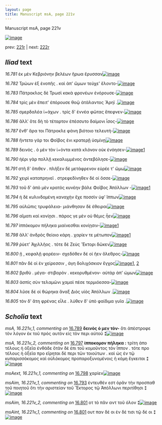 ```yaml
---
layout: page
title: Manuscript msA, page 221v
---
```


Manuscript msA, page 221v

[![image](http://www.homermultitext.org/iipsrv?OBJ=IIP,1.0&FIF=/project/homer/pyramidal/deepzoom/hmt/vaimg/2017a/VA221VN_0723.tif&WID=100&CVT=JPEG)](http://www.homermultitext.org/ict2/?urn=urn:cite2:hmt:vaimg.2017a:VA221VN_0723)

prev:  [221r](../221r) | next:  [222r](../222r)

## *Iliad* text

*16.781* <a id="16.781"/> ἐκ μὲν Κεβριόνην βελέων ἥρωα ἔρυσσαν[![image](http://www.homermultitext.org/iipsrv?OBJ=IIP,1.0&FIF=/project/homer/pyramidal/deepzoom/hmt/vaimg/2017a/VA221VN_0723.tif&RGN=0.4823,0.2234,0.3462,0.02656&WID=1000&CVT=JPEG)](http://www.homermultitext.org/ict2/?urn=urn:cite2:hmt:vaimg.2017a:VA221VN_0723@0.4823,0.2234,0.3462,0.02656)

*16.782* <a id="16.782"/> Τρώων ἐξ ἐνοπῆς . καὶ ἀπ' ὤμων τεύχε' ἕλοντο-[![image](http://www.homermultitext.org/iipsrv?OBJ=IIP,1.0&FIF=/project/homer/pyramidal/deepzoom/hmt/vaimg/2017a/VA221VN_0723.tif&RGN=0.4866,0.2433,0.3710,0.02794&WID=1000&CVT=JPEG)](http://www.homermultitext.org/ict2/?urn=urn:cite2:hmt:vaimg.2017a:VA221VN_0723@0.4866,0.2433,0.3710,0.02794)

*16.783* <a id="16.783"/> Πάτροκλος δὲ Τρωσὶ κακὰ φρονέων ἐνόρουσε-[![image](http://www.homermultitext.org/iipsrv?OBJ=IIP,1.0&FIF=/project/homer/pyramidal/deepzoom/hmt/vaimg/2017a/VA221VN_0723.tif&RGN=0.4864,0.2651,0.3714,0.02006&WID=1000&CVT=JPEG)](http://www.homermultitext.org/ict2/?urn=urn:cite2:hmt:vaimg.2017a:VA221VN_0723@0.4864,0.2651,0.3714,0.02006)

*16.784* <a id="16.784"/> τρὶς μὲν ἔπειτ' ἐπόρουσε θοῷ ἀτάλαντος Ἄρηϊ .[![image](http://www.homermultitext.org/iipsrv?OBJ=IIP,1.0&FIF=/project/homer/pyramidal/deepzoom/hmt/vaimg/2017a/VA221VN_0723.tif&RGN=0.4851,0.2808,0.3653,0.02683&WID=1000&CVT=JPEG)](http://www.homermultitext.org/ict2/?urn=urn:cite2:hmt:vaimg.2017a:VA221VN_0723@0.4851,0.2808,0.3653,0.02683)

*16.785* <a id="16.785"/> σμερδαλέα ἰ+άχων . τρὶς δ' ἐννέα φῶτας ἔπεφνεν-[![image](http://www.homermultitext.org/iipsrv?OBJ=IIP,1.0&FIF=/project/homer/pyramidal/deepzoom/hmt/vaimg/2017a/VA221VN_0723.tif&RGN=0.4847,0.2996,0.3880,0.02531&WID=1000&CVT=JPEG)](http://www.homermultitext.org/ict2/?urn=urn:cite2:hmt:vaimg.2017a:VA221VN_0723@0.4847,0.2996,0.3880,0.02531)

*16.786* <a id="16.786"/> ἂλλ' ὅτε δὴ τὸ τέταρτον ἐπέσσυτο δαίμονι ἶσος-[![image](http://www.homermultitext.org/iipsrv?OBJ=IIP,1.0&FIF=/project/homer/pyramidal/deepzoom/hmt/vaimg/2017a/VA221VN_0723.tif&RGN=0.4829,0.3188,0.3769,0.02849&WID=1000&CVT=JPEG)](http://www.homermultitext.org/ict2/?urn=urn:cite2:hmt:vaimg.2017a:VA221VN_0723@0.4829,0.3188,0.3769,0.02849)

*16.787* <a id="16.787"/> ἔνθ' ἄρα τοι Πάτροκλε φάνη βιότοιο τελευτή-[![image](http://www.homermultitext.org/iipsrv?OBJ=IIP,1.0&FIF=/project/homer/pyramidal/deepzoom/hmt/vaimg/2017a/VA221VN_0723.tif&RGN=0.4832,0.3391,0.3633,0.02517&WID=1000&CVT=JPEG)](http://www.homermultitext.org/ict2/?urn=urn:cite2:hmt:vaimg.2017a:VA221VN_0723@0.4832,0.3391,0.3633,0.02517)

*16.788* <a id="16.788"/> ἤντετο γάρ τοι Φοῖβος ἐνι κρατερῇ ὑσμίνῃ[![image](http://www.homermultitext.org/iipsrv?OBJ=IIP,1.0&FIF=/project/homer/pyramidal/deepzoom/hmt/vaimg/2017a/VA221VN_0723.tif&RGN=0.4886,0.3589,0.3624,0.02006&WID=1000&CVT=JPEG)](http://www.homermultitext.org/ict2/?urn=urn:cite2:hmt:vaimg.2017a:VA221VN_0723@0.4886,0.3589,0.3624,0.02006)

*16.789* <a id="16.789"/> δεινὸς . ὁ μὲν τὸν ἰ+όντα κατὰ κλόνον οὐκ ἐνόησεν-[![image](http://www.homermultitext.org/iipsrv?OBJ=IIP,1.0&FIF=/project/homer/pyramidal/deepzoom/hmt/vaimg/2017a/VA221VN_0723.tif&RGN=0.4816,0.3752,0.4042,0.02559&WID=1000&CVT=JPEG)](http://www.homermultitext.org/ict2/?urn=urn:cite2:hmt:vaimg.2017a:VA221VN_0723@0.4816,0.3752,0.4042,0.02559)[1](#msA_16.221v_1)

*16.790* <a id="16.790"/> ἠέρι γὰρ πολλῇ κεκαλυμμένος ἀντεβόλησε-[![image](http://www.homermultitext.org/iipsrv?OBJ=IIP,1.0&FIF=/project/homer/pyramidal/deepzoom/hmt/vaimg/2017a/VA221VN_0723.tif&RGN=0.4899,0.3950,0.3727,0.02490&WID=1000&CVT=JPEG)](http://www.homermultitext.org/ict2/?urn=urn:cite2:hmt:vaimg.2017a:VA221VN_0723@0.4899,0.3950,0.3727,0.02490)

*16.791* <a id="16.791"/> στῆ δ' ὄπιθεν . πλῆξεν δὲ μετάφρενον εὐρέε τ' ὤμω[![image](http://www.homermultitext.org/iipsrv?OBJ=IIP,1.0&FIF=/project/homer/pyramidal/deepzoom/hmt/vaimg/2017a/VA221VN_0723.tif&RGN=0.4873,0.4119,0.3994,0.02711&WID=1000&CVT=JPEG)](http://www.homermultitext.org/ict2/?urn=urn:cite2:hmt:vaimg.2017a:VA221VN_0723@0.4873,0.4119,0.3994,0.02711)

*16.792* <a id="16.792"/> χειρὶ καταπρηνεῖ . στρεφεδίνηθεν δέ οἱ ὄσσε-[![image](http://www.homermultitext.org/iipsrv?OBJ=IIP,1.0&FIF=/project/homer/pyramidal/deepzoom/hmt/vaimg/2017a/VA221VN_0723.tif&RGN=0.4917,0.4333,0.3779,0.02102&WID=1000&CVT=JPEG)](http://www.homermultitext.org/ict2/?urn=urn:cite2:hmt:vaimg.2017a:VA221VN_0723@0.4917,0.4333,0.3779,0.02102)

*16.793* <a id="16.793"/> τοῦ δ' ἀπὸ μὲν κρατὸς κυνέην βάλε Φοῖβος Ἀπόλλων -[![image](http://www.homermultitext.org/iipsrv?OBJ=IIP,1.0&FIF=/project/homer/pyramidal/deepzoom/hmt/vaimg/2017a/VA221VN_0723.tif&RGN=0.4921,0.4509,0.3954,0.02573&WID=1000&CVT=JPEG)](http://www.homermultitext.org/ict2/?urn=urn:cite2:hmt:vaimg.2017a:VA221VN_0723@0.4921,0.4509,0.3954,0.02573)[1](#msAim_16.221v_1)

*16.794* <a id="16.794"/> ἡ δὲ κυλινδομένη καναχὴν ἔχε ποσσὶν ὑφ' ἵππων[![image](http://www.homermultitext.org/iipsrv?OBJ=IIP,1.0&FIF=/project/homer/pyramidal/deepzoom/hmt/vaimg/2017a/VA221VN_0723.tif&RGN=0.4878,0.4674,0.3810,0.02628&WID=1000&CVT=JPEG)](http://www.homermultitext.org/ict2/?urn=urn:cite2:hmt:vaimg.2017a:VA221VN_0723@0.4878,0.4674,0.3810,0.02628)

*16.795* <a id="16.795"/> αὐλῶπις τρυφάλεια- μιάνθησαν δὲ έθειραι[![image](http://www.homermultitext.org/iipsrv?OBJ=IIP,1.0&FIF=/project/homer/pyramidal/deepzoom/hmt/vaimg/2017a/VA221VN_0723.tif&RGN=0.4873,0.4882,0.3758,0.02144&WID=1000&CVT=JPEG)](http://www.homermultitext.org/ict2/?urn=urn:cite2:hmt:vaimg.2017a:VA221VN_0723@0.4873,0.4882,0.3758,0.02144)

*16.796* <a id="16.796"/> αἵματι καὶ κονίῃσι . πάρος γε μὲν οὐ θέμις ἦεν[![image](http://www.homermultitext.org/iipsrv?OBJ=IIP,1.0&FIF=/project/homer/pyramidal/deepzoom/hmt/vaimg/2017a/VA221VN_0723.tif&RGN=0.4856,0.5039,0.3904,0.02891&WID=1000&CVT=JPEG)](http://www.homermultitext.org/ict2/?urn=urn:cite2:hmt:vaimg.2017a:VA221VN_0723@0.4856,0.5039,0.3904,0.02891)

*16.797* <a id="16.797"/> ἱππόκομον πήληκα μιαίνεσθαι κονίῃσιν-[![image](http://www.homermultitext.org/iipsrv?OBJ=IIP,1.0&FIF=/project/homer/pyramidal/deepzoom/hmt/vaimg/2017a/VA221VN_0723.tif&RGN=0.4843,0.5266,0.3723,0.02628&WID=1000&CVT=JPEG)](http://www.homermultitext.org/ict2/?urn=urn:cite2:hmt:vaimg.2017a:VA221VN_0723@0.4843,0.5266,0.3723,0.02628)[1](#msA_16.221v_2)

*16.798* <a id="16.798"/> ἂλλ' ἀνδρὸς θείοιο κάρη . χαρίεν τε μέτωπον[![image](http://www.homermultitext.org/iipsrv?OBJ=IIP,1.0&FIF=/project/homer/pyramidal/deepzoom/hmt/vaimg/2017a/VA221VN_0723.tif&RGN=0.4810,0.5448,0.3819,0.02434&WID=1000&CVT=JPEG)](http://www.homermultitext.org/ict2/?urn=urn:cite2:hmt:vaimg.2017a:VA221VN_0723@0.4810,0.5448,0.3819,0.02434)[1](#msAext_16.221v_1)

*16.799* <a id="16.799"/> ῥύετ' Ἀχιλλῆος . τότε δὲ Ζεὺς Ἕκτορι δῶκεν[![image](http://www.homermultitext.org/iipsrv?OBJ=IIP,1.0&FIF=/project/homer/pyramidal/deepzoom/hmt/vaimg/2017a/VA221VN_0723.tif&RGN=0.4794,0.5632,0.3696,0.02835&WID=1000&CVT=JPEG)](http://www.homermultitext.org/ict2/?urn=urn:cite2:hmt:vaimg.2017a:VA221VN_0723@0.4794,0.5632,0.3696,0.02835)

*16.800* <a id="16.800"/> ῇ , κεφαλῇ φορέειν- σχεδόθεν δέ οἱ ῆεν ὄλεθρος-[![image](http://www.homermultitext.org/iipsrv?OBJ=IIP,1.0&FIF=/project/homer/pyramidal/deepzoom/hmt/vaimg/2017a/VA221VN_0723.tif&RGN=0.4768,0.5820,0.4097,0.02365&WID=1000&CVT=JPEG)](http://www.homermultitext.org/ict2/?urn=urn:cite2:hmt:vaimg.2017a:VA221VN_0723@0.4768,0.5820,0.4097,0.02365)

*16.801* <a id="16.801"/> πᾶν δέ οἱ ἐν χείρεσσιν , άγη δολιχόσκιον ἔγχος[![image](http://www.homermultitext.org/iipsrv?OBJ=IIP,1.0&FIF=/project/homer/pyramidal/deepzoom/hmt/vaimg/2017a/VA221VN_0723.tif&RGN=0.4784,0.5978,0.3773,0.02794&WID=1000&CVT=JPEG)](http://www.homermultitext.org/ict2/?urn=urn:cite2:hmt:vaimg.2017a:VA221VN_0723@0.4784,0.5978,0.3773,0.02794)[1](#msAint_16.221v_1), [2](#msAim_16.221v_2)

*16.802* <a id="16.802"/> βριθὺ . μέγα- στιβαρὸν . κεκορυθμένον- αὐτὰρ ἀπ' ώμων[![image](http://www.homermultitext.org/iipsrv?OBJ=IIP,1.0&FIF=/project/homer/pyramidal/deepzoom/hmt/vaimg/2017a/VA221VN_0723.tif&RGN=0.4792,0.6176,0.4099,0.02780&WID=1000&CVT=JPEG)](http://www.homermultitext.org/ict2/?urn=urn:cite2:hmt:vaimg.2017a:VA221VN_0723@0.4792,0.6176,0.4099,0.02780)

*16.803* <a id="16.803"/> ἀσπὶς σὺν τελαμῶνι χαμαὶ πέσε τερμιόεσσα-[![image](http://www.homermultitext.org/iipsrv?OBJ=IIP,1.0&FIF=/project/homer/pyramidal/deepzoom/hmt/vaimg/2017a/VA221VN_0723.tif&RGN=0.4825,0.6387,0.3779,0.02268&WID=1000&CVT=JPEG)](http://www.homermultitext.org/ict2/?urn=urn:cite2:hmt:vaimg.2017a:VA221VN_0723@0.4825,0.6387,0.3779,0.02268)

*16.804* <a id="16.804"/> λῦσε δέ οἱ θώρηκα ἄναξ Διὸς υἱὸς Ἀπόλλων .[![image](http://www.homermultitext.org/iipsrv?OBJ=IIP,1.0&FIF=/project/homer/pyramidal/deepzoom/hmt/vaimg/2017a/VA221VN_0723.tif&RGN=0.4748,0.6573,0.3887,0.02517&WID=1000&CVT=JPEG)](http://www.homermultitext.org/ict2/?urn=urn:cite2:hmt:vaimg.2017a:VA221VN_0723@0.4748,0.6573,0.3887,0.02517)

*16.805* <a id="16.805"/> τὸν δ' ἄτη φρένας εἷλε . λύθεν δ' ὑπὸ φαίδιμα γυῖα .[![image](http://www.homermultitext.org/iipsrv?OBJ=IIP,1.0&FIF=/project/homer/pyramidal/deepzoom/hmt/vaimg/2017a/VA221VN_0723.tif&RGN=0.4805,0.6723,0.4213,0.04232&WID=1000&CVT=JPEG)](http://www.homermultitext.org/ict2/?urn=urn:cite2:hmt:vaimg.2017a:VA221VN_0723@0.4805,0.6723,0.4213,0.04232)

## *Scholia* text

*msA, 16.221v_1, commenting on* [16.789](#16.789)  <a id="msA_16.221v_1"/> **δεινὸς ὁ μεν τὸν-** ὅτι ἀπέστροφε τὸν λόγον ἐκ τοῦ πρός αυτὸν εἰς τὸν περι αὐτοῦ ⁑[![image](http://www.homermultitext.org/iipsrv?OBJ=IIP,1.0&FIF=/project/homer/pyramidal/deepzoom/hmt/vaimg/2017a/VA221VN_0723.tif&RGN=0.2205,0.3624,0.2194,0.03375&WID=1000&CVT=JPEG)](http://www.homermultitext.org/ict2/?urn=urn:cite2:hmt:vaimg.2017a:VA221VN_0723@0.2205,0.3624,0.2194,0.03375)

*msA, 16.221v_2, commenting on* [16.797](#16.797)  <a id="msA_16.221v_2"/> **ἱπποκομον πήληκα :** τρίτη ἀπο τέλους ἡ ὀξεῖα ἐνθάδε ὅτὰν δὲ ἐπι τοῦ κομοῦντος τὸν ἵππον . τότε προ τέλους ἡ ὀξεῖα προ εἴρηται δὲ περι τῶν τοιούτων . καὶ ὡς ἐν τῷ κυπαρισσόκομος καὶ οὐλόκομος προπαροξυνομένοις ἡ κόμη ἔγκειται ⁑[![image](http://www.homermultitext.org/iipsrv?OBJ=IIP,1.0&FIF=/project/homer/pyramidal/deepzoom/hmt/vaimg/2017a/VA221VN_0723.tif&RGN=0.2268,0.5278,0.2170,0.07234&WID=1000&CVT=JPEG)](http://www.homermultitext.org/ict2/?urn=urn:cite2:hmt:vaimg.2017a:VA221VN_0723@0.2268,0.5278,0.2170,0.07234)

*msAext, 16.221v_1, commenting on* [16.798](#16.798)  <a id="msAext_16.221v_1"/> χαρίεν[![image](http://www.homermultitext.org/iipsrv?OBJ=IIP,1.0&FIF=/project/homer/pyramidal/deepzoom/hmt/vaimg/2017a/VA221VN_0723.tif&RGN=0.1448,0.5599,0.06890,0.02780&WID=1000&CVT=JPEG)](http://www.homermultitext.org/ict2/?urn=urn:cite2:hmt:vaimg.2017a:VA221VN_0723@0.1448,0.5599,0.06890,0.02780)

*msAim, 16.221v_1, commenting on* [16.793](#16.793)  <a id="msAim_16.221v_1"/> ἐντευθέν εστ ὁρᾶν τὴν προσπαθ τοῦ ποιητοῦ ὅτι τὴν αριστείαν τοῦ Ἕκτορος τῷ Ἀπόλλωνι περιτίθησι ⁑[![image](http://www.homermultitext.org/iipsrv?OBJ=IIP,1.0&FIF=/project/homer/pyramidal/deepzoom/hmt/vaimg/2017a/VA221VN_0723.tif&RGN=0.4307,0.4537,0.06098,0.09281&WID=1000&CVT=JPEG)](http://www.homermultitext.org/ict2/?urn=urn:cite2:hmt:vaimg.2017a:VA221VN_0723@0.4307,0.4537,0.06098,0.09281)

*msAim, 16.221v_2, commenting on* [16.801](#16.801)  <a id="msAim_16.221v_2"/> οτ τὸ πᾶν αντ τοῦ όλον ⁑[![image](http://www.homermultitext.org/iipsrv?OBJ=IIP,1.0&FIF=/project/homer/pyramidal/deepzoom/hmt/vaimg/2017a/VA221VN_0723.tif&RGN=0.4248,0.6089,0.05122,0.02835&WID=1000&CVT=JPEG)](http://www.homermultitext.org/ict2/?urn=urn:cite2:hmt:vaimg.2017a:VA221VN_0723@0.4248,0.6089,0.05122,0.02835)

*msAint, 16.221v_1, commenting on* [16.801](#16.801)  <a id="msAint_16.221v_1"/> ουτ παν δέ οι ἐν δέ τισι τῷ δέ οι ⁑[![image](http://www.homermultitext.org/iipsrv?OBJ=IIP,1.0&FIF=/project/homer/pyramidal/deepzoom/hmt/vaimg/2017a/VA221VN_0723.tif&RGN=0.8532,0.5968,0.05085,0.02573&WID=1000&CVT=JPEG)](http://www.homermultitext.org/ict2/?urn=urn:cite2:hmt:vaimg.2017a:VA221VN_0723@0.8532,0.5968,0.05085,0.02573)